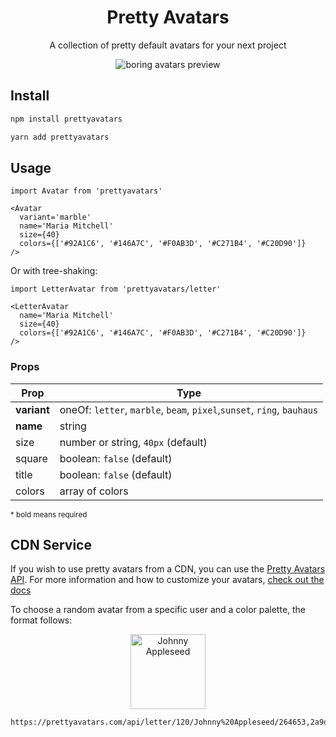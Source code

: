 <div align="center">

# Pretty Avatars

A collection of pretty default avatars for your next project

![boring avatars preview](packages/prettyavatars/public/preview.png)

</div>

## Install

```sh
npm install prettyavatars
```

```sh
yarn add prettyavatars
```

## Usage

<!-- prettier-ignore -->
```tsx
import Avatar from 'prettyavatars'

<Avatar
  variant='marble'
  name='Maria Mitchell'
  size={40}
  colors={['#92A1C6', '#146A7C', '#F0AB3D', '#C271B4', '#C20D90']}
/>
```

Or with tree-shaking:

<!-- prettier-ignore -->
```tsx
import LetterAvatar from 'prettyavatars/letter'

<LetterAvatar
  name='Maria Mitchell'
  size={40}
  colors={['#92A1C6', '#146A7C', '#F0AB3D', '#C271B4', '#C20D90']}
/>
```

### Props

| Prop        | Type                                                                   |
| ----------- | ---------------------------------------------------------------------- |
| **variant** | oneOf: `letter`, `marble`, `beam`, `pixel`,`sunset`, `ring`, `bauhaus` |
| **name**    | string                                                                 |
| size        | number or string, `40px` (default)                                     |
| square      | boolean: `false` (default)                                             |
| title       | boolean: `false` (default)                                             |
| colors      | array of colors                                                        |

<sub>\* bold means required</sub>

## CDN Service

If you wish to use pretty avatars from a CDN, you can use the [Pretty Avatars API](https://prettyavatars.com/docs). For more information and how to customize your avatars, [check out the docs](https://prettyavatars.com/docs)

To choose a random avatar from a specific user and a color palette, the format follows:

<div align="center">
<img src="https://prettyavatars.com/api/letter/120/Johnny%20Appleseed/264653,2a9d8f,e9c46a,f4a261,e76f51" alt="Johnny Appleseed" width="120" height="120" />
</div>

```url
https://prettyavatars.com/api/letter/120/Johnny%20Appleseed/264653,2a9d8f,e9c46a,f4a261,e76f51
```
